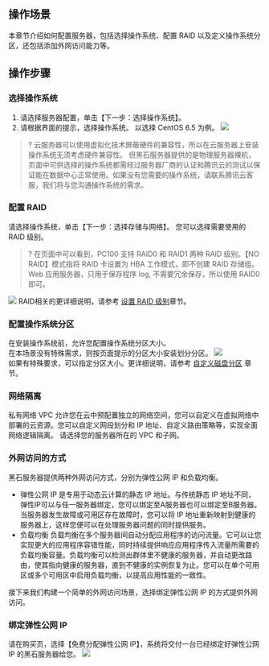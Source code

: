 ## 操作场景
本章节介绍如何配置服务器，包括选择操作系统、配置 RAID 以及定义操作系统分区，还包括添加外网访问能力等。

## 操作步骤
### 选择操作系统
1. 请选择服务器配置，单击【下一步：选择操作系统】。
2. 请根据界面的提示，选择操作系统。
以选择 CentOS 6.5 为例。
![](http://mc.qcloudimg.com/static/img/e00158153200502aa737fc9b70cceb52/image.png)
>? 云服务器可以使用虚拟化技术屏蔽硬件的兼容性，所以在云服务器上安装操作系统无须考虑硬件兼容性。 但黑石服务器提供的是物理服务器裸机，页面中可供选择的操作系统都需经过服务器厂商的认证和腾讯云的测试以保证能在数据中心正常使用。如果没有您需要的操作系统，请联系腾讯云客服，我们将与您沟通操作系统的需求。
>


### 配置 RAID
请选择操作系统，单击【下一步：选择存储与网络】。
您可以选择需要使用的 RAID 级别。
>? 在页面中可以看到，PC100 支持 RAID0 和 RAID1 两种 RAID 级别。【NO RAID】模式指将 RAID 卡设置为 HBA 工作模式，即不创建 RAID 存储组。  Web 应用服务器，只用于保存程序 log, 不需要冗余保存，所以使用 RAID0 即可。
>
![](http://mc.qcloudimg.com/static/img/d5e9db2ef6fc4d5a490e7f26b72eeb3d/image.png)
RAID相关的更详细说明，请参考 [设置 RAID 级别](https://cloud.tencent.com/document/product/386/7142)章节。

### 配置操作系统分区
在安装操作系统前，允许您配置操作系统分区大小。  
在本场景没有特殊需求，则按页面提示的分区大小安装划分分区。
![](http://mc.qcloudimg.com/static/img/d3778be090dac54af50964a103fbcb50/image.png)</br>
如果有特殊要求，可以指定分区大小。更详细说明，请参考 [自定义磁盘分区](https://cloud.tencent.com/document/product/386/7141) 章节。

### 网络隔离
私有网络 VPC 允许您在云中预配置独立的网络空间，您可以自定义在虚拟网络中部署的云资源。您可以自定义网段划分和 IP 地址、自定义路由策略等，实现全面网络逻辑隔离。
请选择您的服务器所在的 VPC 和子网。

### 外网访问的方式
黑石服务器提供两种外网访问方式，分别为弹性公网 IP 和负载均衡。</br>
- 弹性公网 IP
是专用于动态云计算的静态 IP 地址。与传统静态 IP 地址不同，弹性IP可以与任一服务器绑定，您可以绑定至A服务器也可以绑定至B服务器。 当服务器发生故障或可用区存在故障时，您可以将 IP 地址重新映射到健康的服务器上，这样您便可以在处理服务器问题的同时提供服务。  
- 负载均衡
负载均衡在多个服务器间自动分配应用程序的访问流量。它可以让您实现更大的应用程序容错性能，同时持续提供响应应用程序传入流量所需要的负载均衡容量。负载均衡可以检测出群体里不健康的服务器，并自动更改路由，使其指向健康的服务器，直到不健康的实例恢复为止。您可以在单个可用区或多个可用区中启用负载均衡，以提高应用性能的一致性。

接下来我们构建一个简单的外网访问场景，选择绑定弹性公网 IP 的方式提供外网访问。

### 绑定弹性公网 IP
请在购买页，选择【免费分配弹性公网 IP】，系统将交付一台已经绑定好弹性公网 IP 的黑石服务器给您。
![](http://mc.qcloudimg.com/static/img/37b974f6f3bd6ff5367d660845ef3fbc/image.png)

